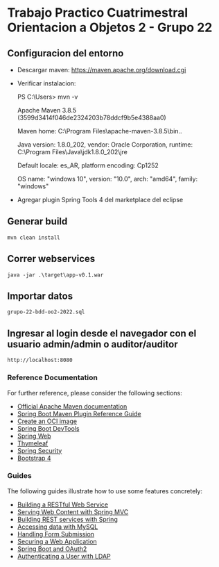 # Trabajo Practico Cuatrimestral Orientacion a Objetos 2 - Grupo 22

## Configuracion del entorno

- Descargar maven: https://maven.apache.org/download.cgi

- Verificar instalacion:

    PS C:\Users\> mvn -v
    
    Apache Maven 3.8.5 (3599d3414f046de2324203b78ddcf9b5e4388aa0)
    
    Maven home:  C:\Program Files\apache-maven-3.8.5\bin\..
    
    Java version: 1.8.0_202, vendor: Oracle Corporation,  runtime: C:\Program Files\Java\jdk1.8.0_202\jre
    
    Default locale: es_AR, platform encoding: Cp1252
    
    OS name: "windows 10", version: "10.0", arch: "amd64", family: "windows"

- Agregar plugin Spring Tools 4 del marketplace del eclipse

## Generar build 

    mvn clean install
    
## Correr webservices  

    java -jar .\target\app-v0.1.war


## Importar datos  

    grupo-22-bdd-oo2-2022.sql

## Ingresar al login desde el navegador con el usuario admin/admin o auditor/auditor  

    http://localhost:8080


### Reference Documentation
For further reference, please consider the following sections:

* [Official Apache Maven documentation](https://maven.apache.org/guides/index.html)
* [Spring Boot Maven Plugin Reference Guide](https://docs.spring.io/spring-boot/docs/2.4.5/maven-plugin/reference/html/)
* [Create an OCI image](https://docs.spring.io/spring-boot/docs/2.4.5/maven-plugin/reference/html/#build-image)
* [Spring Boot DevTools](https://docs.spring.io/spring-boot/docs/2.4.5/reference/htmlsingle/#using-boot-devtools)
* [Spring Web](https://docs.spring.io/spring-boot/docs/2.4.5/reference/htmlsingle/#boot-features-developing-web-applications)
* [Thymeleaf](https://docs.spring.io/spring-boot/docs/2.4.5/reference/htmlsingle/#boot-features-spring-mvc-template-engines)
* [Spring Security](https://docs.spring.io/spring-boot/docs/2.4.5/reference/htmlsingle/#boot-features-security)
* [Bootstrap 4](https://getbootstrap.com/docs/4.6/getting-started/introduction/)

### Guides
The following guides illustrate how to use some features concretely:

* [Building a RESTful Web Service](https://spring.io/guides/gs/rest-service/)
* [Serving Web Content with Spring MVC](https://spring.io/guides/gs/serving-web-content/)
* [Building REST services with Spring](https://spring.io/guides/tutorials/bookmarks/)
* [Accessing data with MySQL](https://spring.io/guides/gs/accessing-data-mysql/)
* [Handling Form Submission](https://spring.io/guides/gs/handling-form-submission/)
* [Securing a Web Application](https://spring.io/guides/gs/securing-web/)
* [Spring Boot and OAuth2](https://spring.io/guides/tutorials/spring-boot-oauth2/)
* [Authenticating a User with LDAP](https://spring.io/guides/gs/authenticating-ldap/)
